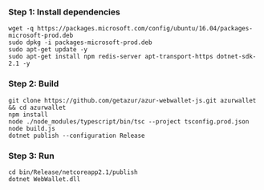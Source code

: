 ### Step 1: Install dependencies

    wget -q https://packages.microsoft.com/config/ubuntu/16.04/packages-microsoft-prod.deb
    sudo dpkg -i packages-microsoft-prod.deb
    sudo apt-get update -y
    sudo apt-get install npm redis-server apt-transport-https dotnet-sdk-2.1 -y

### Step 2: Build

    git clone https://github.com/getazur/azur-webwallet-js.git azurwallet && cd azurwallet
    npm install
    node ./node_modules/typescript/bin/tsc --project tsconfig.prod.json
    node build.js
    dotnet publish --configuration Release
    
### Step 3: Run
    
    cd bin/Release/netcoreapp2.1/publish
    dotnet WebWallet.dll
